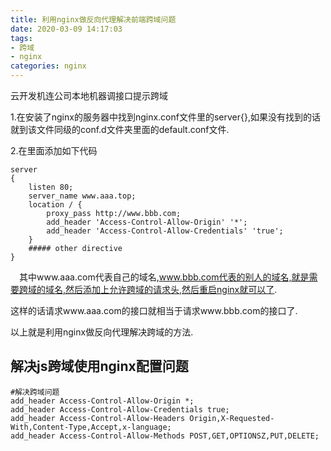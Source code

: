 ```yaml
---
title: 利用nginx做反向代理解决前端跨域问题
date: 2020-03-09 14:17:03
tags: 
- 跨域
- nginx
categories: nginx
---
```


云开发机连公司本地机器调接口提示跨域

<!--more-->

1.在安装了nginx的服务器中找到nginx.conf文件里的server{},如果没有找到的话就到该文件同级的conf.d文件夹里面的default.conf文件.

2.在里面添加如下代码

```
server
{
    listen 80;
    server_name www.aaa.top;
    location / {
        proxy_pass http://www.bbb.com;
        add_header 'Access-Control-Allow-Origin' '*'; 
        add_header 'Access-Control-Allow-Credentials' 'true'; 
    }
    ##### other directive
}
```

　其中www.aaa.com代表自己的域名,www.bbb.com代表的别人的域名,就是需要跨域的域名,然后添加上允许跨域的请求头,然后重启nginx就可以了.

这样的话请求www.aaa.com的接口就相当于请求www.bbb.com的接口了.

以上就是利用nginx做反向代理解决跨域的方法.

## 解决js跨域使用nginx配置问题

```
#解决跨域问题
add_header Access-Control-Allow-Origin *;
add_header Access-Control-Allow-Credentials true;
add_header Access-Control-Allow-Headers Origin,X-Requested-With,Content-Type,Accept,x-language;
add_header Access-Control-Allow-Methods POST,GET,OPTIONSZ,PUT,DELETE;
```